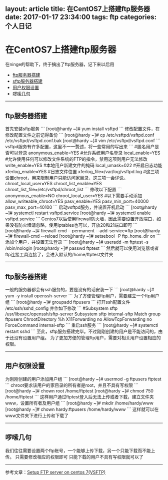 layout: article
title: 在CentOS7上搭建ftp服务器
date: 2017-01-17 23:34:00
tags: ftp
categories: 个人日记
---
# 在CentOS7上搭建ftp服务器
在ninge的帮助下，终于搞出了ftp服务器，记下来以后用

- [ftp服务器搭建](#ftp)
- [sftp服务器搭建](#sftp)
- [用户权限设置](#useradd)
- [啰嗦几句](#other)

---
<h2 id='ftp'>ftp服务器搭建</h2>
首先安装sftp服务
```
[root@hardy ~]# yum install vsftpd
```
修改配置文件，在修改配置文件之前记得备份
```
[root@hardy ~]# cp /etc/vsftpd/vsftpd.conf /etc/vsftpd/vsftpd.conf.bak
[root@hardy ~]# vim /etc/vsftpd/vsftpd.conf
```
vsftpd服务有许多配置，这里不一一赘述，将一些常用的写出来
```
#匿名用户是否可以登录
anonymous_enable=YES
#允许系统用户名登录
local_enable=YES
#允许使用任何可以修改文件系统的FTP的指令，禁用这项则用户无法修改
write_enable=YES
#本地用户新建文件的掩码
local_umask=022
#开启日志功能
xferlog_enable=YES
#日志文件位置
xferlog_file=/var/log/vsftpd.log
#这三项设置chroot，用来限制用户只能访问家目录，这三项一会详说。
chroot_local_user=YES
chroot_list_enable=YES
chroot_list_file=/etc/vsftpd/chroot_list
```
修改以下配置
```
anonymous_enable=NO
chroot_local_user=YES
#以下需要手动添加
allow_writeable_chroot=YES
pasv_enable=YES
pasv_min_port=40000
pasv_max_port=40100
```
启动vsftpd服务，并设置开机启动
```
[root@hardy ~]# systemctl restart vsftpd.service
[root@hardy ~]# systemctl enable vsftpd.service
```
Centos7以后使用firewall防火墙，因此需要设置开放端口，如果没有防火墙请忽略，使用iptables也可以，开放20和21端口即可
```
[root@hardy ~]# firewall-cmd --permanent --add-service=ftp
[root@hardy ~]# firewall-cmd --reload
[root@hardy ~]# setsebool -P ftp_home_dir on
```
添加个用户，并设置无法登录
```
[root@hardy ~]# useradd -m ftptest -s /sbin/nologin
[root@hardy ~]# passwd ftptest
```
然后就可以使用浏览器或者ftp连接工具连接了，会进入默认的/home/ftptest文件夹

---
<h2 id='sftp'>ftp服务器搭建</h2>
一般的服务器都会有ssh服务的，要是没有的话安装一下
```
[root@hardy ~]# yum -y install openssh-server
```
为了方便管理ftp用户，需要建立一个ftp用户组
```
[root@hardy ~]# groupadd ftpusers
```
打开ssh配置文件 /etc/ssh/sshd_config 并作如下修改
```
#Subsystem      sftp    /usr/libexec/openssh/sftp-server
Subsystem       sftp    internal-sftp
Match group ftpusers
ChrootDirectory %h
X11Forwarding   no
AllowTcpForwarding no
ForceCommand internal-sftp
```
重启ssh服务
```
[root@hardy ~]# systemctl restart sshd
```
至此，sftp服务搭建完毕。不过刚刚创建的用户是不能访问的，由于还没有设置用户组。
为了更加方便的管理ftp用户，需要对相关用户设置相应的权限。

---
<h2 id='useradd'>用户权限设置</h2>
为刚刚创建的用户添加用户组
```
[root@hardy ~]# usermod -g ftpusers ftptest
```
chroot要求该用户的家目录的所有者是root，并且不具有写权限
```
[root@hardy ~]# chown root /home/ftptest
[root@hardy ~]# chmod 750 /home/ftptest
```
这样用户通过ftptest登入后无法上传或者下载，建立文件夹www，设置所有者及用户组
```
[root@hardy ~]# mkdir /home/hardy/www
[root@hardy ~]# chown hardy:ftpusers /home/hardy/www
```
这样就可以在www文件夹下进行上传和下载了

---
<h2 id='other'>啰嗦几句</h2>
我们往往需要设置两个ftp账号，一个能够上传下载，另一个只能下载而不能上传。
只需要修改相应的权限即可
只能下载的用户不具有写权限就可以了

---
参考文章：[Setup FTP server on centos 7(VSFTP)](http://www.krizna.com/centos/setup-ftp-server-centos-7-vsftp/)

